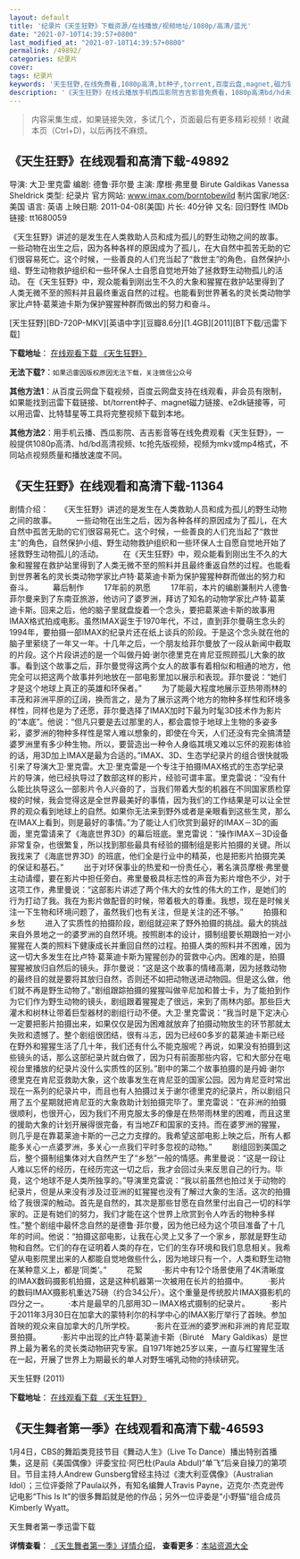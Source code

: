 ```yaml
---
layout: default
title: '纪录片《天生狂野》下载资源/在线播放/视频地址/1080p/高清/蓝光'
date: "2021-07-10T14:39:57+0800"
last_modified_at: "2021-07-10T14:39:57+0800"
permalink: /49892/
categories: 纪录片
cover:
tags: 纪录片
keywords: '天生狂野,在线免费看,1080p高清,bt种子,torrent,百度云盘,magnet,磁力链,迅雷下载资源'
description: '《天生狂野》在线云播放手机西瓜影院吉吉影音免费看，1080p高清bd/hd未删减完整版和tc抢先枪版，mkv/mp4格式，附带bt/torrent种子、magnet/磁力链、百度云盘、网盘资源迅雷下载链接'
---
```


>内容采集生成，如果链接失效，多试几个，页面最后有更多精彩视频！收藏本页（Ctrl+D)，以后再找不麻烦。


## 《天生狂野》在线观看和高清下载-49892

导演: 大卫·里克雷 编剧: 德鲁·菲尔曼 主演: 摩根·弗里曼 Birute Galdikas Vanessa Sheldrick 类型: 纪录片 官方网站: www.imax.com/borntobewild 制片国家/地区: 美国 语言: 英语 上映日期: 2011-04-08(美国) 片长: 40分钟 又名: 回归野性 IMDb链接: tt1680059

《天生狂野》讲述的是发生在人类救助人员和成为孤儿的野生动物之间的故事。 一些动物在出生之后，因为各种各样的原因成为了孤儿，在大自然中孤苦无助的它们很容易死亡。这个时候，一些善良的人们充当起了“救世主”的角色，自然保护小组、野生动物救护组织和一些环保人士自愿自觉地开始了拯救野生动物孤儿的活动。 在《天生狂野》中，观众能看到刚出生不久的大象和猩猩在救护站里得到了人类无微不至的照料并且最终重返自然的过程。也能看到世界著名的灵长类动物学家比卢特·葛莱迪卡斯为保护猩猩种群而做出的努力和奋斗。


[天生狂野][BD-720P-MKV][英语中字][豆瓣8.6分][1.4GB][2011][BT下载/迅雷下载]

**下载地址**： [在线观看下载 《天生狂野》](https://www.btdx8.com/torrent/born_to_be_wild_2011.html) 


**无法下载?**：`如果迅雷因版权原因无法下载，关注微信公众号 `

**其他方法1**：从百度云网盘下载视频，百度云网盘支持在线观看，非会员有限制，如果能找到迅雷下载链接、bt/torrent种子、magnet磁力链接、e2dk链接等，可以用迅雷、比特彗星等工具将完整视频下载到本地。

**其他方法2**：用手机云播、西瓜影院、吉吉影音等在线免费观看《天生狂野》，一般提供1080p高清、hd/bd高清视频、tc抢先版视频，视频为mkv或mp4格式，不同站点视频质量和播放速度不同。


## 《天生狂野》在线观看和高清下载-11364

剧情介绍：　　《天生狂野》讲述的是发生在人类救助人员和成为孤儿的野生动物之间的故事。  　　一些动物在出生之后，因为各种各样的原因成为了孤儿，在大自然中孤苦无助的它们很容易死亡。这个时候，一些善良的人们充当起了“救世主”的角色，自然保护小组、野生动物救护组织和一些环保人士自愿自觉地开始了拯救野生动物孤儿的活动。  　　在《天生狂野》中，观众能看到刚出生不久的大象和猩猩在救护站里得到了人类无微不至的照料并且最终重返自然的过程。也能看到世界著名的灵长类动物学家比卢特·葛莱迪卡斯为保护猩猩种群而做出的努力和奋斗。  　　幕后制作  　　17年前的夙愿  　　17年前，本片的编剧兼制片人德鲁·菲尔曼来到了东南亚旅游，他访问了婆罗洲，拜访了知名的动物学家比卢特·葛莱迪卡斯。回来之后，他的脑子里就盘旋着一个念头，要把葛莱迪卡斯的故事用IMAX格式拍成电影。虽然IMAX诞生于1970年代，不过，直到菲尔曼萌生念头的1994年，要拍摄一部IMAX的纪录片还在纸上谈兵的阶段。于是这个念头就在他的脑子里萦绕了一年又一年。十几年之后，一个朋友给菲尔曼放了一段从新闻中截取的片段。这个片段讲述的是一个叫做丹姆·谢尔德里克在肯尼亚照顾孤儿大象的故事。看到这个故事之后，菲尔曼觉得这两个女人的故事有着相似和相通的地方，他完全可以把这两个故事并列地放在一部电影里加以展示和表现。菲尔曼说：“她们才是这个地球上真正的英雄和环保者。”  　　为了能最大程度地展示亚热带雨林的丰茂和非洲平原的辽阔，换而言之，是为了展示这两个地方的物种多样性和环境多样性，同样也是为了还愿，菲尔曼选择了IMAX加时下最为时髦3D技术作为影片的“本底”。他说：“但凡只要是去过那里的人，都会震惊于地球上生物的多姿多彩，婆罗洲的物种多样性是常人难以想象的，即使在今天，人们还没有完全搞清楚婆罗洲里有多少种生物。所以，要营造出一种令人身临其境又难以忘怀的观影体验的话，用3D加上IMAX是最为合适的。”IMAX、3D、生态学纪录片的组合很快就吸引来了导演大卫·里克雷。大卫·里克雷是一个专注于拍摄IMAX格式的生态学纪录片的导演，他已经执导过了数部这样的影片，经验可谓丰富。里克雷说：“没有什么能比执导这么一部影片令人兴奋的了，当我们带着大型的机器在不同国家质检穿梭的时候，我会觉得这是全世界最美好的事情，因为我们的工作结果是可以让全世界的观众看到地球上的自然。如果你无法来到野外或者是亲眼看到这些生灵，那么在IMAX上看到，则是最好的事情。”为了能让人们欣赏到最好的IMAX－3D的画面，里克雷请来了《海底世界3D》的幕后班底。里克雷说：“操作IMAX－3D设备非常复杂，也很繁复，所以找到那些最具有经验的摄制组是影片拍摄的关键。所以我找来了《海底世界3D》的班底，他们全是行业中的精英，也是把影片拍摄完美的保证和基石。”  　　出于对环保事业的热爱和一份责任心，著名演员摩根·弗里曼主动请缨，要在影片中担任旁白。弗里曼极具标志性的声音为影片增色不少，对于这项工作，弗里曼说：“这部影片讲述了两个伟大的女性的伟大的工作，是她们的行为打动了我。我在为影片做配音的时候，带着极大的尊重。我想，现在是时候关注一下生物和环境问题了，虽然我们也有关注，但是关注的还不够。”  　　拍摄和乡愁  　　进入了实质性的拍摄阶段，剧组就迎来了野外拍摄的挑战。最大的挑战来自外景地之一的婆罗洲的自然环境。按照剧本的设计，摄制组要长期跟拍一对小猩猩在人类的照料下健康成长并重回自然的过程。拍摄人类的照料并不困难，因为这一切大多发生在比卢特·葛莱迪卡斯为猩猩创办的营救中心内。困难的是，拍摄猩猩被放归自然后的镜头。菲尔曼说：“这是这个故事的情绪高潮，因为拯救动物的最终目的就是要将其放归自然，否则还不如把动物送进动物园。但是这么做，他们就不再是野生动物了。”剧组跟踪拍摄的猩猩叫做辛尼加和普士卡，为了能拍到作为它们作为野生动物的镜头，剧组跟着猩猩走了很远，来到了雨林内部。那些巨大灌木和树林让带着巨型器材的剧组行动不便。大卫·里克雷说：“我当时是下定决心一定要把影片拍摄出来，如果仅仅是因为困难就放弃了拍摄动物放生的环节那就太失败和遗憾了。整个剧组很团结，很有斗志，因为已经60多岁的葛莱迪卡斯已经在野外和猩猩生活了几十年，我们还有什么不能克服呢？再说，如果没有拍摄到这些镜头的话，那么这部纪录片就白做了，因为只有前面那些内容，它和大部分在电视台里播放的纪录片没什么实质性的区别。”剧中的第二个故事拍摄的是丹姆·谢尔德里克在肯尼亚救助大象，这个故事发生在肯尼亚的国家公园。因为肯尼亚时常出现在一系列的纪录片中，而且也有人拍摄过关于谢尔德里克的纪录片，所以剧组只用了五个星期就把肯尼亚的大象救助计划拍摄完毕了。里克雷说：“在非洲的拍摄很顺利，也很开心，因为我们不用克服太多的像是在热带雨林里的困难，而且这里的援助大象的计划开展得很完备，有当地ZF和国家的支持。而在婆罗洲的猩猩，则几乎是在靠葛莱迪卡斯的一己之力支撑的。我希望这部电影上映之后，所有人都能多关心一点婆罗洲，多关心一点我们平时多忽视的动物。”  　　剧组回到美国之后，整个摄制组集体对大自然产生了“乡愁”一般的情感。弗里曼说：“这是一段让人难以忘怀的经历，在经历完这一切之后，我才会回过头来反思自己的行为。毕竟，这个地球不是人类所独享的。”导演里克雷说：“我以前虽然也拍过关于动物的纪录片，但是从来没有涉及过亚洲的虹猩猩也没有了解过大象的生活。这次的拍摄给了我很深的触动。首先是自然的，其次是那些甘愿在自然里付出自己一切的科学家的。正是有她们的努力，我们才能在这个世界上欣赏到令人咋舌的物种多样性。”整个剧组中最怀念自然的是德鲁·菲尔曼，因为他已经为这个项目准备了十几年的时间。他说：“拍摄这部电影，让我在心灵上又多了一个家乡，那就是野生动物和自然。它们的存在证明着人类的存在，它们的生存环境和我们息息相关。我希望从电影院里出来的人都能自觉地做些什么，因为地球只有一个，人类和野生动物在某种意义上，都是‘同类’。”  　　花絮  　　·影片中有12个场景使用了4K清晰度的IMAX数码摄影机拍摄，这是这种机器第一次被用在长片的拍摄中。  　　·影片的数码IMAX摄影机重达75磅（约合34公斤）。这个重量是传统胶片IMAX摄影机的四分之一。  　　·本片是最早的几部用3D－IMAX格式摄制的纪录片。  　　·影片于2011年3月30日在加拿大的蒙特利尔的科学中心的IMAX影厅举行了首映。参加首映的观众来自加拿大的几所学校。  　　·影片在亚洲的婆罗洲和非洲的肯尼亚取景拍摄。  　　·影片中出现的比卢特·葛莱迪卡斯（Biruté　Mary Galdikas）是世界上最为著名的灵长类动物研究专家。自1971年她25岁以来，一直与红猩猩生活在一起，开展了世界上为期最长的单人对野生哺乳动物的持续研究。


天生狂野 (2011)

**下载地址**： [在线观看下载 《天生狂野》](https://www.btbtdy.me/btdy/dy7803.html) 


## 《天生舞者第一季》在线观看和高清下载-46593

1月4日，CBS的舞蹈类竞技节目《舞动人生》（Live To Dance）播出特别首播集，这是前《美国偶像》评委宝拉&middot;阿巴杜(Paula Abdul)“单飞”后亲自操刀的第项目。节目主持人Andrew Gunsberg曾经主持过《澳大利亚偶像》（Australian Idol）；三位评委除了Paula以外，有知名编舞人Travis Payne，迈克尔·杰克逊传记电影&ldquo;This Is It”的很多舞蹈就是他的作品；另外一位评委是“小野猫&rdquo;组合成员Kimberly Wyatt。


天生舞者第一季迅雷下载

**详情查看**： [《天生舞者第一季》详情介绍](/movie/46593/)， **查看更多**：[本站资源大全](/movie/t/all/)


